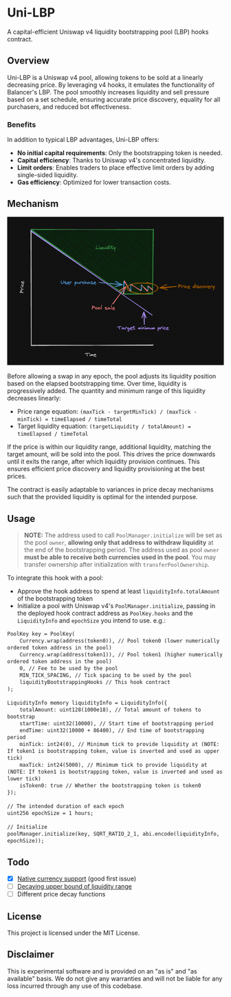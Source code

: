 # Uni-LBP

A capital-efficient Uniswap v4 liquidity bootstrapping pool (LBP) hooks contract.

## Overview

Uni-LBP is a Uniswap v4 pool, allowing tokens to be sold at a linearly decreasing price. By leveraging v4 hooks, it emulates the functionality of Balancer's LBP. The pool smoothly increases liquidity and sell pressure based on a set schedule, ensuring accurate price discovery, equality for all purchasers, and reduced bot effectiveness.

### Benefits

In addition to typical LBP advantages, Uni-LBP offers:

- **No initial capital requirements**: Only the bootstrapping token is needed.
- **Capital efficiency**: Thanks to Uniswap v4's concentrated liquidity.
- **Limit orders**: Enables traders to place effective limit orders by adding single-sided liquidity.
- **Gas efficiency**: Optimized for lower transaction costs.

## Mechanism

![Diagram](./diagram.png)

Before allowing a swap in any epoch, the pool adjusts its liquidity position based on the elapsed bootstrapping time. Over time, liquidity is progressively added. The quantity and minimum range of this liquidity decreases linearly:

- Price range equation: `(maxTick - targetMinTick) / (maxTick - minTick) = timeElapsed / timeTotal`
- Target liquidity equation: `(targetLiquidity / totalAmount) = timeElapsed / timeTotal`

If the price is within our liquidity range, additional liquidity, matching the target amount, will be sold into the pool. This drives the price downwards until it exits the range, after which liquidity provision continues. This ensures efficient price discovery and liquidity provisioning at the best prices.

The contract is easily adaptable to variances in price decay mechanisms such that the provided liquidity is optimal for the intended purpose.

## Usage

> **NOTE:** The address used to call `PoolManager.initialize` will be set as the pool `owner`, **allowing only that address to withdraw liquidity** at the end of the bootstrapping period. The address used as pool `owner` **must be able to receive both currencies used in the pool**. You may transfer ownership after initialization with `transferPoolOwnership`.

To integrate this hook with a pool:
- Approve the hook address to spend at least `liquidityInfo.totalAmount` of the bootstrapping token
- Initialize a pool with Uniswap v4's `PoolManager.initialize`, passing in the deployed hook contract address as `PoolKey.hooks` and the `LiquidityInfo` and `epochSize` you intend to use. e.g.:

```solidity
PoolKey key = PoolKey(
    Currency.wrap(address(token0)), // Pool token0 (lower numerically ordered token address in the pool)
    Currency.wrap(address(token1)), // Pool token1 (higher numerically ordered token address in the pool)
    0, // Fee to be used by the pool
    MIN_TICK_SPACING, // Tick spacing to be used by the pool
    liquidityBootstrappingHooks // This hook contract
);

LiquidityInfo memory liquidityInfo = LiquidityInfo({
    totalAmount: uint128(1000e18), // Total amount of tokens to bootstrap
    startTime: uint32(10000), // Start time of bootstrapping period
    endTime: uint32(10000 + 86400), // End time of bootstrapping period
    minTick: int24(0), // Minimum tick to provide liquidity at (NOTE: If token1 is bootstrapping token, value is inverted and used as upper tick)
    maxTick: int24(5000), // Minimum tick to provide liquidity at (NOTE: If token1 is bootstrapping token, value is inverted and used as lower tick)
    isToken0: true // Whether the bootstrapping token is token0
});

// The intended duration of each epoch
uint256 epochSize = 1 hours;

// Initialize
poolManager.initialize(key, SQRT_RATIO_2_1, abi.encode(liquidityInfo, epochSize));
```

## Todo

- [x] [Native currency support](https://github.com/kadenzipfel/uni-lbp/issues/4) (good first issue)
- [ ] [Decaying upper bound of liquidity range](https://github.com/kadenzipfel/uni-lbp/issues/5)
- [ ] Different price decay functions

## License

This project is licensed under the MIT License.

## Disclaimer

This is experimental software and is provided on an "as is" and "as available" basis. We do not give any warranties and will not be liable for any loss incurred through any use of this codebase.
